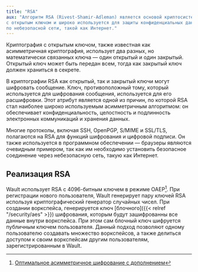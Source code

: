 ```yaml
---
title: "RSA"
aux: "Алгоритм RSA (Rivest-Shamir-Adleman) является основой криптосистемы, который обеспечивает шифрование 
с открытым ключом и широко используется для защиты конфиденциальных данных, особенно когда он отправляется 
по небезопасной сети, такой как Интернет."
---
```


Криптография с открытым ключом, также известная как асимметричная криптография, использует два разных, 
но математически связанных ключа — один открытый и один закрытый. Открытый ключ может быть передан всем, 
тогда как закрытый ключ должен храниться в секрете.

В криптографии RSA как открытый, так и закрытый ключи могут шифровать сообщение. Ключ, противоположный 
тому, который используется для шифрования сообщения, используется для его расшифровки. Этот атрибут является 
одной из причин, по которой RSA стал наиболее широко используемым асимметричным алгоритмом: он обеспечивает 
конфиденциальность, целостность и подлинность электронных коммуникаций и хранения данных.

Многие протоколы, включая SSH, OpenPGP, S/MIME и SSL/TLS, полагаются на RSA для функций шифрования и 
цифровой подписи. Он также используется в программном обеспечении — браузеры являются очевидным примером, 
так как им необходимо установить безопасное соединение через небезопасную сеть, такую как Интернет.

## Реализация RSA

Wault использует RSA с 4096-битным ключем в режиме OAEP[^1]. При регистрации нового пользователя, Wault
генерирует пару ключей RSA используя криптографический генератор случайных чисел. При создании воркспейса,
генерируется ключ [блочного]({{< relref "/security/aes" >}}) шифрования, которым будут зашифрованны все данные внутри 
воркспейса. При этом сам блочный ключ шифруется публичным ключем пользователя. Данный подход  позволяют
одному пользователю создавать множество воркспейсов, а также делиться доступом к своим воркспейсам
другим пользователям, зарегистрированным в Wault.

[^1]: [Оптимальное асимметричное шифрование с дополнением](https://ru.wikipedia.org/wiki/Оптимальное_асимметричное_шифрование_с_дополнением)
